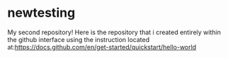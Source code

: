 # newtesting
My second repository!
Here is the repository that i created entirely within the github interface using the instruction located at:https://docs.github.com/en/get-started/quickstart/hello-world
